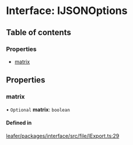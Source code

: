 # Interface: IJSONOptions

## Table of contents

### Properties

- [matrix](IJSONOptions.md#matrix)

## Properties

### matrix

• `Optional` **matrix**: `boolean`

#### Defined in

[leafer/packages/interface/src/file/IExport.ts:29](https://github.com/leaferjs/leafer/blob/985f85e/packages/interface/src/file/IExport.ts#L29)
